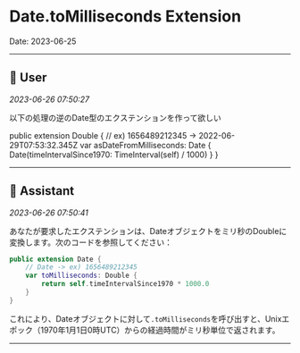 # Date.toMilliseconds Extension

Date: 2023-06-25

---

## 👤 User
*2023-06-26 07:50:27*

以下の処理の逆のDate型のエクステンションを作って欲しい

public extension Double {
    // ex) 1656489212345 -&gt; 2022-06-29T07:53:32.345Z
    var asDateFromMilliseconds: Date {
        Date(timeIntervalSince1970: TimeInterval(self) / 1000)
    }
}

---

## 🤖 Assistant
*2023-06-26 07:50:41*

あなたが要求したエクステンションは、Dateオブジェクトをミリ秒のDoubleに変換します。次のコードを参照してください：

```swift
public extension Date {
    // Date -> ex) 1656489212345
    var toMilliseconds: Double {
        return self.timeIntervalSince1970 * 1000.0
    }
}
```

これにより、Dateオブジェクトに対して`.toMilliseconds`を呼び出すと、Unixエポック（1970年1月1日0時UTC）からの経過時間がミリ秒単位で返されます。

---
